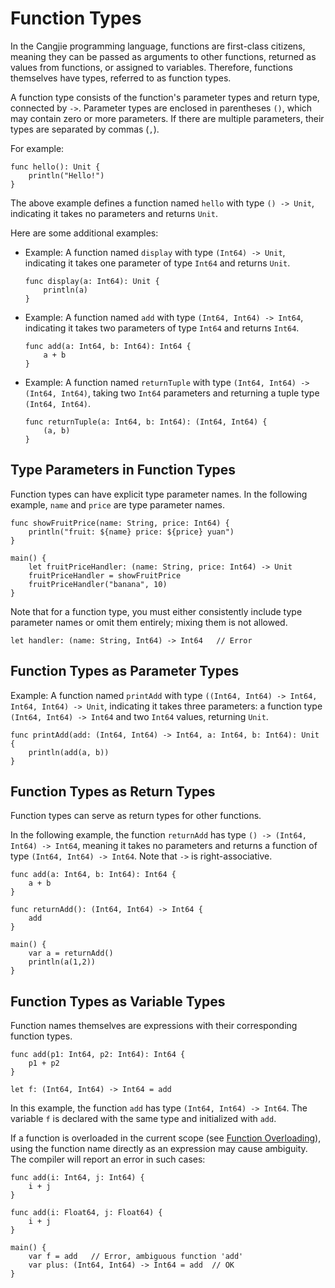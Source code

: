 # Function Types

In the Cangjie programming language, functions are first-class citizens, meaning they can be passed as arguments to other functions, returned as values from functions, or assigned to variables. Therefore, functions themselves have types, referred to as function types.

A function type consists of the function's parameter types and return type, connected by `->`. Parameter types are enclosed in parentheses `()`, which may contain zero or more parameters. If there are multiple parameters, their types are separated by commas (`,`).

For example:

<!-- compile -->

```cangjie
func hello(): Unit {
    println("Hello!")
}
```

The above example defines a function named `hello` with type `() -> Unit`, indicating it takes no parameters and returns `Unit`.

Here are some additional examples:

- Example: A function named `display` with type `(Int64) -> Unit`, indicating it takes one parameter of type `Int64` and returns `Unit`.

    <!-- compile -->

    ```cangjie
    func display(a: Int64): Unit {
        println(a)
    }
    ```

- Example: A function named `add` with type `(Int64, Int64) -> Int64`, indicating it takes two parameters of type `Int64` and returns `Int64`.

    <!-- compile -->

    ```cangjie
    func add(a: Int64, b: Int64): Int64 {
        a + b
    }
    ```

- Example: A function named `returnTuple` with type `(Int64, Int64) -> (Int64, Int64)`, taking two `Int64` parameters and returning a tuple type `(Int64, Int64)`.

    <!-- compile -->

    ```cangjie
    func returnTuple(a: Int64, b: Int64): (Int64, Int64) {
        (a, b)
    }
    ```

## Type Parameters in Function Types

Function types can have explicit type parameter names. In the following example, `name` and `price` are type parameter names.

<!-- run -->

```cangjie
func showFruitPrice(name: String, price: Int64) {
    println("fruit: ${name} price: ${price} yuan")
}

main() {
    let fruitPriceHandler: (name: String, price: Int64) -> Unit
    fruitPriceHandler = showFruitPrice
    fruitPriceHandler("banana", 10)
}
```

Note that for a function type, you must either consistently include type parameter names or omit them entirely; mixing them is not allowed.

<!-- compile.error -->

```cangjie
let handler: (name: String, Int64) -> Int64   // Error
```

## Function Types as Parameter Types

Example: A function named `printAdd` with type `((Int64, Int64) -> Int64, Int64, Int64) -> Unit`, indicating it takes three parameters: a function type `(Int64, Int64) -> Int64` and two `Int64` values, returning `Unit`.

<!-- compile -->

```cangjie
func printAdd(add: (Int64, Int64) -> Int64, a: Int64, b: Int64): Unit {
    println(add(a, b))
}
```

## Function Types as Return Types

Function types can serve as return types for other functions.

In the following example, the function `returnAdd` has type `() -> (Int64, Int64) -> Int64`, meaning it takes no parameters and returns a function of type `(Int64, Int64) -> Int64`. Note that `->` is right-associative.

<!-- run -->

```cangjie
func add(a: Int64, b: Int64): Int64 {
    a + b
}

func returnAdd(): (Int64, Int64) -> Int64 {
    add
}

main() {
    var a = returnAdd()
    println(a(1,2))
}
```

## Function Types as Variable Types

Function names themselves are expressions with their corresponding function types.

<!-- compile -->

```cangjie
func add(p1: Int64, p2: Int64): Int64 {
    p1 + p2
}

let f: (Int64, Int64) -> Int64 = add
```

In this example, the function `add` has type `(Int64, Int64) -> Int64`. The variable `f` is declared with the same type and initialized with `add`.

If a function is overloaded in the current scope (see [Function Overloading](./function_overloading.md)), using the function name directly as an expression may cause ambiguity. The compiler will report an error in such cases:

<!-- compile.error -->

```cangjie
func add(i: Int64, j: Int64) {
    i + j
}

func add(i: Float64, j: Float64) {
    i + j
}

main() {
    var f = add   // Error, ambiguous function 'add'
    var plus: (Int64, Int64) -> Int64 = add  // OK
}
```